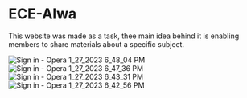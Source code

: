 # ECE-Alwa
This website was made as a task, thee main idea behind it is enabling members to share materials about a specific subject.

![Sign in - Opera 1_27_2023 6_48_04 PM](https://user-images.githubusercontent.com/99739001/215128450-92ba9115-699a-46cf-aca3-71f260f80f65.png)
![Sign in - Opera 1_27_2023 6_47_36 PM](https://user-images.githubusercontent.com/99739001/215128459-5836e205-de77-4e22-9e3b-8cc2e9273873.png)
![Sign in - Opera 1_27_2023 6_43_31 PM](https://user-images.githubusercontent.com/99739001/215128474-5669f62f-8b09-4a4d-9f20-ebad341e77f3.png)
![Sign in - Opera 1_27_2023 6_42_56 PM](https://user-images.githubusercontent.com/99739001/215128480-8ee7be53-e273-48f0-bb8a-34cf5e39f9b6.png)
